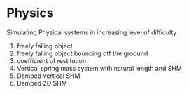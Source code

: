 # Physics
Simulating Physical systems in increasing level of difficulty
1. freely falling object
2. freely falling object bouncing off the groound
3. coefficient of restitution
4. Vertical spring mass system with natural length and SHM
5. Damped vertical SHM
6. Damped 2D SHM
